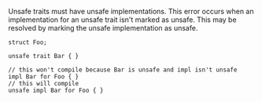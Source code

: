 Unsafe traits must have unsafe implementations. This error occurs when an
implementation for an unsafe trait isn't marked as unsafe. This may be resolved
by marking the unsafe implementation as unsafe.

```compile_fail,E0200
struct Foo;

unsafe trait Bar { }

// this won't compile because Bar is unsafe and impl isn't unsafe
impl Bar for Foo { }
// this will compile
unsafe impl Bar for Foo { }
```

